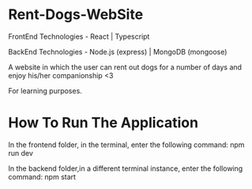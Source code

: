 # Rent-Dogs-WebSite
FrontEnd Technologies - React | Typescript

BackEnd Technologies - Node.js (express) | MongoDB (mongoose) 

A website in which the user can rent out dogs for a number of days and enjoy his/her companionship <3

For learning purposes. 

# How To Run The Application 
In the frontend folder, in the terminal, enter the following command: npm run dev

In the backend folder,in a different terminal instance, enter the following command: npm start
